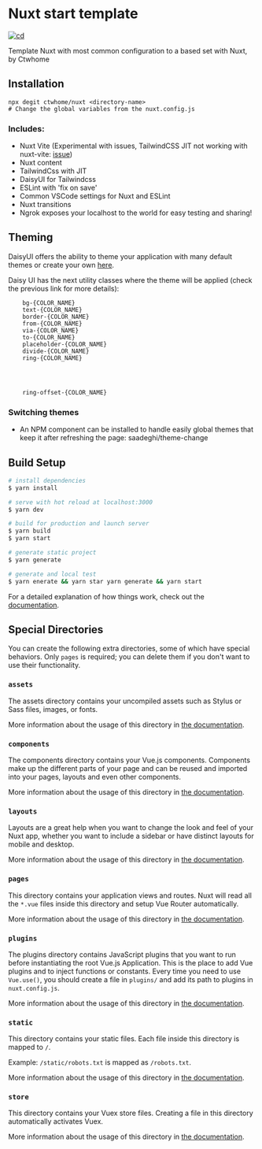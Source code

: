 # Nuxt start template
[![cd](https://github.com/ctwhome/nuxt/actions/workflows/cd.yml/badge.svg)](https://github.com/ctwhome/nuxt/actions/workflows/cd.yml)


Template Nuxt with most common configuration to a based set with Nuxt, by Ctwhome

## Installation
```
npx degit ctwhome/nuxt <directory-name>
# Change the global variables from the nuxt.config.js
```

### Includes:

*   Nuxt Vite (Experimental with issues, TailwindCSS JIT not working with nuxt-vite: [issue](https://github.com/nuxt/vite/issues/159))
*   Nuxt content
*   TailwindCss with JIT
*   DaisyUI for Tailwindcss
*   ESLint with 'fix on save'
*   Common VSCode settings for Nuxt and ESLint
*   Nuxt transitions
*   Ngrok exposes your localhost to the world for easy testing and sharing!

## Theming

DaisyUI offers the ability to theme your application with many default themes or create your own [here](https://daisyui.com/core/colors).

Daisy UI has the next utility classes where the theme will be applied (check the previous link for more details):

```
    bg-{COLOR_NAME}
    text-{COLOR_NAME}
    border-{COLOR_NAME}
    from-{COLOR_NAME}
    via-{COLOR_NAME}
    to-{COLOR_NAME}
    placeholder-{COLOR_NAME}
    divide-{COLOR_NAME}
    ring-{COLOR_NAME}




    ring-offset-{COLOR_NAME}
```

### Switching themes

*   An NPM component can be installed to handle easily global themes that keep it after refreshing the page: saadeghi/theme-change

## Build Setup

```bash
# install dependencies
$ yarn install

# serve with hot reload at localhost:3000
$ yarn dev

# build for production and launch server
$ yarn build
$ yarn start

# generate static project
$ yarn generate

# generate and local test
$ yarn enerate && yarn star yarn generate && yarn start
```

For a detailed explanation of how things work, check out the [documentation](https://nuxtjs.org).

## Special Directories

You can create the following extra directories, some of which have special behaviors. Only `pages` is required; you can delete them if you don't want to use their functionality.

### `assets`

The assets directory contains your uncompiled assets such as Stylus or Sass files, images, or fonts.

More information about the usage of this directory in [the documentation](https://nuxtjs.org/docs/2.x/directory-structure/assets).

### `components`

The components directory contains your Vue.js components. Components make up the different parts of your page and can be reused and imported into your pages, layouts and even other components.

More information about the usage of this directory in [the documentation](https://nuxtjs.org/docs/2.x/directory-structure/components).

### `layouts`

Layouts are a great help when you want to change the look and feel of your Nuxt app, whether you want to include a sidebar or have distinct layouts for mobile and desktop.

More information about the usage of this directory in [the documentation](https://nuxtjs.org/docs/2.x/directory-structure/layouts).

### `pages`

This directory contains your application views and routes. Nuxt will read all the `*.vue` files inside this directory and setup Vue Router automatically.

More information about the usage of this directory in [the documentation](https://nuxtjs.org/docs/2.x/get-started/routing).

### `plugins`

The plugins directory contains JavaScript plugins that you want to run before instantiating the root Vue.js Application. This is the place to add Vue plugins and to inject functions or constants. Every time you need to use `Vue.use()`, you should create a file in `plugins/` and add its path to plugins in `nuxt.config.js`.

More information about the usage of this directory in [the documentation](https://nuxtjs.org/docs/2.x/directory-structure/plugins).

### `static`

This directory contains your static files. Each file inside this directory is mapped to `/`.

Example: `/static/robots.txt` is mapped as `/robots.txt`.

More information about the usage of this directory in [the documentation](https://nuxtjs.org/docs/2.x/directory-structure/static).

### `store`

This directory contains your Vuex store files. Creating a file in this directory automatically activates Vuex.

More information about the usage of this directory in [the documentation](https://nuxtjs.org/docs/2.x/directory-structure/store).
